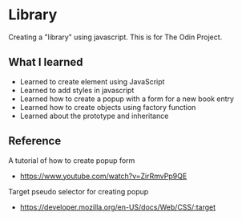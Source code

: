 # Library
Creating a "library" using javascript. This is for The Odin Project.



## What I learned 
- Learned to create element using JavaScript
- Learned to add styles in javascript
- Learned how to create a popup with a form for a new book entry
- Learned how to create objects using factory function
- Learned about the prototype and inheritance

## Reference 
A tutorial of how to create popup form
- https://www.youtube.com/watch?v=ZirRmvPp9QE
  
Target pseudo selector for creating popup
- https://developer.mozilla.org/en-US/docs/Web/CSS/:target